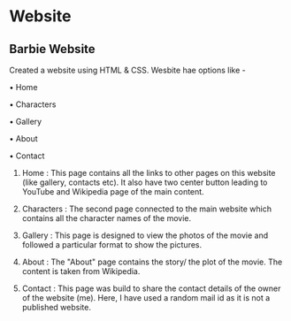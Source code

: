 # Website
## Barbie Website
Created a website using HTML & CSS.
Wesbite hae options like - 

• Home

• Characters

• Gallery

• About

• Contact

1. Home : This page contains all the links to other pages on this website (like gallery, contacts etc). It also have two center button leading to YouTube and Wikipedia page of the main content.

2. Characters : The second page connected to the main website which contains all the character names of the movie.

3. Gallery : This page is designed to view the photos of the movie and followed a particular format to show the pictures.

4. About : The "About" page contains the story/ the plot of the movie. The content is taken from Wikipedia.

5. Contact : This page was build to share the contact details of the owner of the website (me). Here, I have used a random mail id as it is not a published website.
